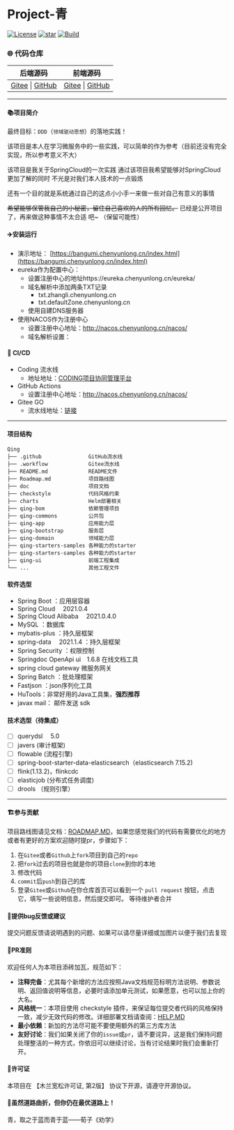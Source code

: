 # Project-青

[![License](https://img.shields.io/badge/Licence-MulanPSL2-blue)](http://license.coscl.org.cn/MulanPSL2)
[![star](https://gitee.com/stanChen/qing/badge/star.svg?theme=dark)](https://gitee.com/stanChen/qing)
[![Build](https://github.com/stanic-xyz/qing/actions/workflows/build.yml/badge.svg?branch=main)](https://github.com/stanic-xyz/qing/actions/workflows/build.yml)

### 🌐 代码仓库

| 后端源码                                                                                     | 前端源码                                                                                                       |
|------------------------------------------------------------------------------------------|------------------------------------------------------------------------------------------------------------|
| [Gitee](https://gitee.com/stanChen/qing) \| [GitHub](https://github.com/stanic-xyz/qing) | [Gitee](https://gitee.com/stanChen/qing-frontend) \| [GitHub](https://github.com/stanic-xyz/qing-frontend) |

---

#### 📚项目简介

最终目标：`DDD`（`领域驱动思想`）的落地实践！

该项目是本人在学习微服务中的一些实践，可以简单的作为参考（目前还没有完全实现，所以参考意义不大）

该项目是我关于SpringCloud的一次实践 通过该项目我希望能够对SpringCloud更加了解的同时 不光是对我们本人技术的一点锻炼

还有一个目的就是系统通过自己的这点小小手一来做一些对自己有意义的事情

~~希望能够保管我自己的小秘密，留住自己喜欢的人的所有回忆。~~
已经是公开项目了，再来做这种事情不太合适 吧~ （保留可能性）

#### ✈️安装运行

- 演示地址： [https://bangumi.chenyunlong.cn/index.html](https://bangumi.chenyunlong.cn/index.html)
- eureka作为配置中心：
    - 设置注册中心的地址https://eureka.chenyunlong.cn/eureka/
    - 域名解析中添加两条TXT记录
        - txt.zhangli.chenyunlong.cn
        - txt.defaultZone.chenyunlong.cn
    - 使用自建DNS服务器
- 使用NACOS作为注册中心
    - 设置注册中心地址：http://nacos.chenyunlong.cn/nacos/
    - 域名解析设置：

#### 🔁 CI/CD

- Coding 流水线
    - 地址地址：[CODING项目协同管理平台](https://stanic.coding.net/p/qing)
- GitHub Actions
    - 设置注册中心地址：http://nacos.chenyunlong.cn/nacos/
- Gitee GO
    - 流水线地址：[链接](https://gitee.com/stanChen/qing/gitee_go/pipelines)

---

#### 项目结构

```shell
Qing
├── .github               GitHub流水线
├── .workflow             Gitee流水线
├── README.md             README文件
├── Roadmap.md            项目路线图
├── doc                   项目文档
├── checkstyle            代码风格约束
├── charts                Helm部署相关
├── qing-bom              依赖管理项目
├── qing-commons          公共包
├── qing-app              应用能力层
├── qing-bootstrap        服务层
├── qing-domain           领域能力层
├── qing-starters-samples 各种能力的starter
├── qing-starters-samples 各种能力的starter
├── qing-ui               前端工程集成
└── ...                   其他工程文件
```

#### 软件选型

- Spring Boot ：应用层容器
- Spring Cloud &emsp;2021.0.4
- Spring Cloud Alibaba &emsp;2021.0.4.0
- MySQL ：数据库
- mybatis-plus ：持久层框架
- spring-data &emsp;2021.1.4 ：持久层框架
- Spring Security ：权限控制
- Springdoc OpenApi ui&emsp;1.6.8 在线文档工具
- spring cloud gateway 微服务网关
- Spring Batch ：批处理框架
- Fastjson ：json序列化工具
- HuTools：非常好用的Java工具集，**强烈推荐**
- javax mail： 邮件发送 sdk

#### 技术选型（待集成）

* [ ] querydsl &emsp;5.0
* [ ] javers (审计框架)
* [ ] flowable (流程引擎)
* [ ] spring-boot-starter-data-elasticsearch（elasticsearch 7.15.2)
* [ ] flink(1.13.2)，flinkcdc
* [ ] elasticjob (分布式任务调度)
* [ ] drools （规则引擎）

---

#### 🏗️参与贡献

项目路线图请见文档：[ROADMAP.MD](Roadmap.md)，如果您感觉我们的代码有需要优化的地方或者有更好的方案欢迎随时提pr，步骤如下：

1. 在`Gitee`或者`Github`上`fork`项目到自己的`repo`
2. 把`fork`过去的项目也就是你的项目`clone`到你的本地
3. 修改代码
4. `commit`后`push`到自己的库
5. 登录`Gitee`或`Github`在你仓库首页可以看到一个 `pull request` 按钮，点击它，填写一些说明信息，然后提交即可。
   等待维护者合并

#### 🐞提供bug反馈或建议

提交问题反馈请说明遇到的问题、如果可以请尽量详细或加图片以便于我们去复现

#### 📏PR准则

欢迎任何人为本项目添砖加瓦，规范如下：

- **注释完备**：尤其每个新增的方法应按照Java文档规范标明方法说明、参数说明、返回值说明等信息，必要时请添加单元测试，如果愿意，也可以加上你的大名。
- **风格统一**：本项目使用 checkstyle
  插件，来保证每位提交者代码的风格保持一致，减少无效代码的修改。详细部署文档请查阅：[HELP.MD](doc/checkstyle.md)
- **最小依赖**：新加的方法尽可能不要使用额外的第三方库方法
- **友好讨论**：我们如果关闭了你的`issue`或`pr`，请不要诧异，这是我们保持问题处理整洁的一种方式，你依旧可以继续讨论，当有讨论结果时我们会重新打开。

#### 🚚许可证

本项目在 【木兰宽松许可证, 第2版】 协议下开源，请遵守开源协议。

#### 💯虽然道路曲折，但你仍在最优道路上！

青，取之于蓝而青于蓝——荀子《劝学》
